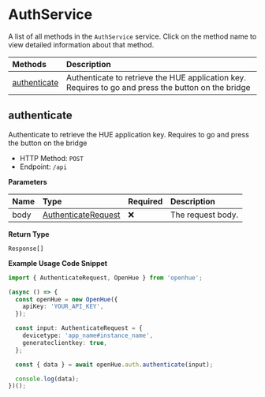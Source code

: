 # AuthService

A list of all methods in the `AuthService` service. Click on the method name to view detailed information about that method.

| Methods                       | Description                                                                                         |
| :---------------------------- | :-------------------------------------------------------------------------------------------------- |
| [authenticate](#authenticate) | Authenticate to retrieve the HUE application key. Requires to go and press the button on the bridge |

## authenticate

Authenticate to retrieve the HUE application key. Requires to go and press the button on the bridge

- HTTP Method: `POST`
- Endpoint: `/api`

**Parameters**

| Name | Type                                                    | Required | Description       |
| :--- | :------------------------------------------------------ | :------- | :---------------- |
| body | [AuthenticateRequest](../models/AuthenticateRequest.md) | ❌       | The request body. |

**Return Type**

`Response[]`

**Example Usage Code Snippet**

```typescript
import { AuthenticateRequest, OpenHue } from 'openhue';

(async () => {
  const openHue = new OpenHue({
    apiKey: 'YOUR_API_KEY',
  });

  const input: AuthenticateRequest = {
    devicetype: 'app_name#instance_name',
    generateclientkey: true,
  };

  const { data } = await openHue.auth.authenticate(input);

  console.log(data);
})();
```
